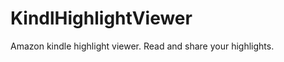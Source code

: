 KindlHighlightViewer
====================

Amazon kindle highlight viewer. Read and share your highlights.